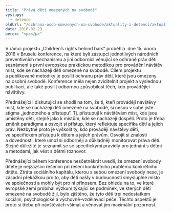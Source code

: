 ```yaml
---
title: "Práva dětí omezených na svobodě"
vystupy:
  - detence
oldUrl: "/ochrana-osob-omezenych-na-svobode/aktuality-z-detenci/aktuality-z-detenci-2016/prava-deti-omezenych-na-svobode/"
date: 2016-02-23
perex: "<p></p>"
---
```


<!-- imported from the old website -->

<p>V rámci projektu „Children’s rights behind bars“ proběhla  dne 15. února 2016 v Bruselu konference, na které byli zástupci jednotlivých národních preventivních mechanismu a jiní odborníci věnující se ochraně práv dětí seznámeni s první evropskou praktickou metodikou pro provádění návštěv míst, kde se nacházejí děti omezené na svobodě. Cílem projektu a publikované metodiky je posílit ochranu práv dětí, které jsou omezeny na osobní svobodě. Konference měla nejen zviditelnit projekt a výslednou publikaci, ale také posílit odbornou způsobilost těch, kdo provádějící návštěvy. </p> <p>Přednášející i diskutující se shodli na tom, že ti, kteří provádějí návštěvy míst, kde se nacházejí děti omezené na svobodě, si nesou v sobě jisté stigma „jednotného a přístupu“. Tj. přistupují k návštěvám míst, kde jsou umístěny děti, stejně jako k místům, kde se nacházejí dospělí. Proto je třeba změnit paradigma a osvojit si přístup, který reflektuje specifika dětí a jejich práv. Nezbytné proto je vyškolit ty, kdo provádějí návštěvy dětí, ve specifickém přístupu k dětem a jejich právům. Osvojit si znalosti a dovednosti, které umožní odborněji a důkladněji monitorovat práva dětí. Stejně důležité je seznámit se se specifickými pravidly pro jednání s dětmi a metodami, jak vést s dětmi rozhovor. </p><p> Přednášející během konference nesčetněkrát uvedli, že omezení svobody dítěte je nejzazším řešením při řešení konkrétního problému konkrétního dítěte. Ztráta sociálního kapitálu, kterou s sebou omezení svobody nese, je zásadní překážkou pro to, aby děti našly v budoucnosti smysluplné místo ve společnosti a mohly být pro ni přínosem. Bez ohledu na to, ve které evropské zemi probíhal výzkum týkající se podmínek, ve kterých děti omezené na svobodě žijí, bylo zjištěno, že tyto děti trpí nedostatkem sociální, psychologické a výchovně-vzdělávací péče. Těchto aspektů je proto si třeba při návštěvách všímat a věnovat jim maximální pozornost<a name="_GoBack"></a>.</p>

